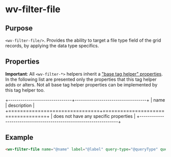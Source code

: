 ﻿<!--{"sort_order":10, "name": "wv-filter-file", "label": "wv-filter-file"}-->
# wv-filter-file

## Purpose

`<wv-filter-file/>`. Provides the ability to target a file type field of the grid records, by applying the data type specifics.

## Properties
**Important**: All `<wv-filter-*>` helpers inherit a ["base tag helper" properties](docs/developer/tag-helpers/wv-filter-base). In the following list are presented only the properties that this tag helper adds or alters. Not all base tag helper properties can be implemented by this tag helper too.

+-------------------------------+-----------------------------------+
| name                          | description                       |
+===============================+===================================+
| does not have any specific properties                             | 
+-------------------------------------------------------------------+

## Example

```html
<wv-filter-file name="@name" label="@label" query-type="@queryType" query-options="@queryOptions"></wv-filter-file>
```

